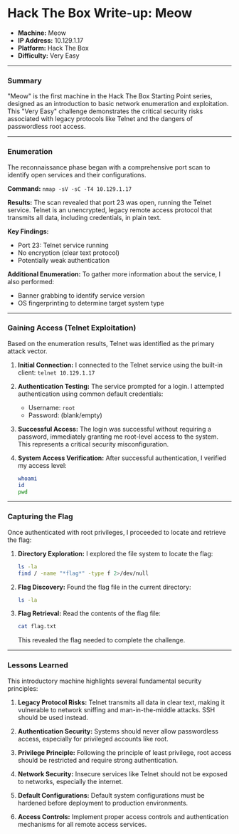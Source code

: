 # Hack The Box Write-up: Meow

- **Machine:** Meow
- **IP Address:** 10.129.1.17
- **Platform:** Hack The Box
- **Difficulty:** Very Easy

---

### Summary

"Meow" is the first machine in the Hack The Box Starting Point series, designed as an introduction to basic network enumeration and exploitation. This "Very Easy" challenge demonstrates the critical security risks associated with legacy protocols like Telnet and the dangers of passwordless root access.

---

### Enumeration

The reconnaissance phase began with a comprehensive port scan to identify open services and their configurations.

**Command:**
`nmap -sV -sC -T4 10.129.1.17`

**Results:**
The scan revealed that port 23 was open, running the Telnet service. Telnet is an unencrypted, legacy remote access protocol that transmits all data, including credentials, in plain text.

**Key Findings:**
- Port 23: Telnet service running
- No encryption (clear text protocol)
- Potentially weak authentication

**Additional Enumeration:**
To gather more information about the service, I also performed:
- Banner grabbing to identify service version
- OS fingerprinting to determine target system type

---

### Gaining Access (Telnet Exploitation)

Based on the enumeration results, Telnet was identified as the primary attack vector.

1. **Initial Connection:**
   I connected to the Telnet service using the built-in client:
   `telnet 10.129.1.17`

2. **Authentication Testing:**
   The service prompted for a login. I attempted authentication using common default credentials:
   - Username: `root`
   - Password: (blank/empty)

3. **Successful Access:**
   The login was successful without requiring a password, immediately granting me root-level access to the system. This represents a critical security misconfiguration.

4. **System Access Verification:**
   After successful authentication, I verified my access level:
   ```bash
   whoami
   id
   pwd
   ```

---

### Capturing the Flag

Once authenticated with root privileges, I proceeded to locate and retrieve the flag:

1. **Directory Exploration:**
   I explored the file system to locate the flag:
   ```bash
   ls -la
   find / -name "*flag*" -type f 2>/dev/null
   ```

2. **Flag Discovery:**
   Found the flag file in the current directory:
   ```bash
   ls -la
   ```

3. **Flag Retrieval:**
   Read the contents of the flag file:
   ```bash
   cat flag.txt
   ```

   This revealed the flag needed to complete the challenge.

---

### Lessons Learned

This introductory machine highlights several fundamental security principles:

1. **Legacy Protocol Risks:** Telnet transmits all data in clear text, making it vulnerable to network sniffing and man-in-the-middle attacks. SSH should be used instead.

2. **Authentication Security:** Systems should never allow passwordless access, especially for privileged accounts like root.

3. **Privilege Principle:** Following the principle of least privilege, root access should be restricted and require strong authentication.

4. **Network Security:** Insecure services like Telnet should not be exposed to networks, especially the internet.

5. **Default Configurations:** Default system configurations must be hardened before deployment to production environments.

6. **Access Controls:** Implement proper access controls and authentication mechanisms for all remote access services.

